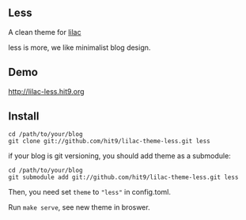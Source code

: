 Less
----

A clean theme for [lilac](https://github.com/hit9/lilac)

less is more, we like minimalist blog design.

Demo
----

http://lilac-less.hit9.org

Install
-------

```
cd /path/to/your/blog
git clone git://github.com/hit9/lilac-theme-less.git less
```

if your blog is git versioning, you should add theme as a submodule:

```
cd /path/to/your/blog
git submodule add git://github.com/hit9/lilac-theme-less.git less
```

Then, you need set `theme` to `"less"` in config.toml.

Run `make serve`, see new theme in broswer.
